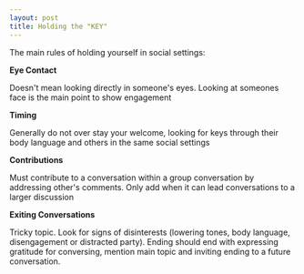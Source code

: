 ```yaml
---
layout: post
title: Holding the "KEY"
---
```


The main rules of holding yourself in social settings:

**Eye Contact**

Doesn't mean looking directly in someone's eyes. Looking at someones face is                the main point to show engagement

**Timing**

Generally do not over stay your welcome, looking for keys through their                     body language and others in the same social settings

**Contributions**

Must contribute to a conversation within a group conversation by addressing other's comments. Only add when it can lead conversations to a larger discussion

**Exiting Conversations**

Tricky topic. Look for signs of disinterests (lowering tones, body language, disengagement or distracted party). Ending should end with expressing gratitude for conversing, mention main topic and inviting ending to a future conversation.
